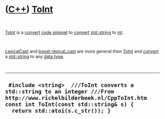 
 

 

 

 

 

([C++](Cpp.md)) [ToInt](CppToInt.md)
======================================

 

[ToInt](CppToInt.md) is a [convert](CppConvert.md) [code
snippet](CppCodeSnippets.md) to [convert](CppConvert.md)
[std::string](CppStdString.md) to [int](CppInt.md).

 

[LexicalCast](CppLexicalCast.md) and
[boost::lexical\_cast](CppLexical_cast.md) are more general then
[ToInt](CppToInt.md) and [convert](CppConvert.md) a
[std::string](CppStdString.md) to any [data type](CppDataType.md).

 

  --------------------------------------------------------------------------------------------------------------------------------------------------------------------------------------------------
  ` #include <string>  ///ToInt converts a std::string to an integer ///From http://www.richelbilderbeek.nl/CppToInt.htm const int ToInt(const std::string& s) {   return std::atoi(s.c_str()); }`
  --------------------------------------------------------------------------------------------------------------------------------------------------------------------------------------------------

 

 

 

 

 

 

